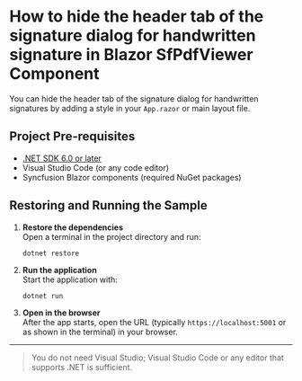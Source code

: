 # How to hide the header tab of the signature dialog for handwritten signature in Blazor SfPdfViewer Component

You can hide the header tab of the signature dialog for handwritten signatures by adding a style in your `App.razor` or main layout file.

## Project Pre-requisites

- [.NET SDK 6.0 or later](https://dotnet.microsoft.com/download)
- Visual Studio Code (or any code editor)
- Syncfusion Blazor components (required NuGet packages)

## Restoring and Running the Sample

1. **Restore the dependencies**  
   Open a terminal in the project directory and run:
   ```shell
   dotnet restore
   ```

2. **Run the application**  
   Start the application with:
   ```shell
   dotnet run
   ```

3. **Open in the browser**  
   After the app starts, open the URL (typically `https://localhost:5001` or as shown in the terminal) in your browser.

---

> You do not need Visual Studio; Visual Studio Code or any editor that supports .NET is sufficient.
